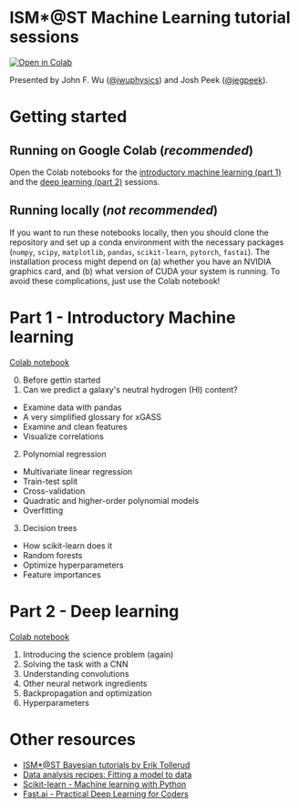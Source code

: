 # ISM\*@ST Machine Learning tutorial sessions
[![Open in Colab](https://colab.research.google.com/assets/colab-badge.svg)](https://colab.research.google.com/github/jwuphysics/ism-star-ml)

Presented by John F. Wu ([@jwuphysics](https://github.com/jwuphysics)) and Josh Peek ([@jegpeek](https://github.com/jegpeek)).

# Getting started

## Running on Google Colab (*recommended*)
Open the Colab notebooks for the [introductory machine learning (part 1)](https://colab.research.google.com/drive/1MxWjF1vdBF3ArQ6WAR3meV-ytNOVnIOr?usp=sharing) and the [deep learning (part 2)]() sessions.

## Running locally (*not recommended*)
If you want to run these notebooks locally, then you should clone the repository and set up a conda environment with the necessary packages (`numpy`, `scipy`, `matplotlib`, `pandas`, `scikit-learn`, `pytorch`, `fastai`). The installation process might depend on (a) whether you have an NVIDIA graphics card, and (b) what version of CUDA your system is running. To avoid these complications, just use the Colab notebook!

# Part 1 - Introductory Machine learning
[Colab notebook](https://colab.research.google.com/drive/1MxWjF1vdBF3ArQ6WAR3meV-ytNOVnIOr?usp=sharing)

0. Before gettin started
1. Can we predict a galaxy's neutral hydrogen (HI) content?
  - Examine data with pandas
  - A very simplified glossary for xGASS
  - Examine and clean features
  - Visualize correlations
2. Polynomial regression
  - Multivariate linear regression
  - Train-test split
  - Cross-validation
  - Quadratic and higher-order polynomial models
  - Overfitting
3. Decision trees
  - How scikit-learn does it
  - Random forests
  - Optimize hyperparameters
  - Feature importances

# Part 2 - Deep learning
[Colab notebook]()

1. Introducing the science problem (again)
2. Solving the task with a CNN
3. Understanding convolutions
4. Other neural network ingredients
5. Backpropagation and optimization
6. Hyperparameters

# Other resources

- [ISM\*@ST Bayesian tutorials by Erik Tollerud](https://github.com/eteq/bayes-ismstar)
- [Data analysis recipes: Fitting a model to data](https://arxiv.org/abs/1008.4686)
- [Scikit-learn - Machine learning with Python](https://scikit-learn.org/stable/)
- [Fast.ai - Practical Deep Learning for Coders](https://course.fast.ai/)
